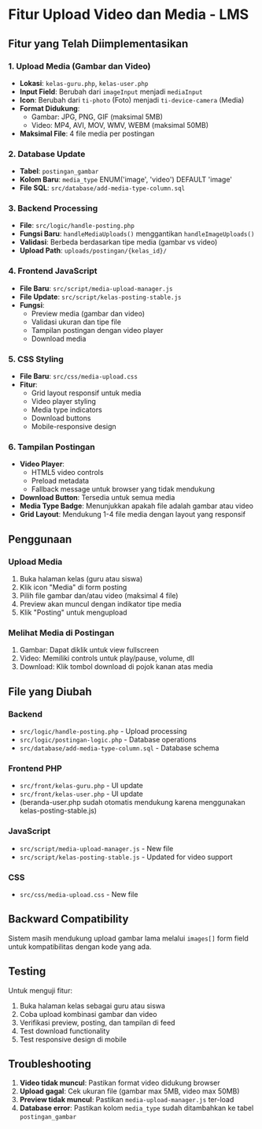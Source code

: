 # Fitur Upload Video dan Media - LMS

## Fitur yang Telah Diimplementasikan

### 1. Upload Media (Gambar dan Video)
- **Lokasi**: `kelas-guru.php`, `kelas-user.php`
- **Input Field**: Berubah dari `imageInput` menjadi `mediaInput`
- **Icon**: Berubah dari `ti-photo` (Foto) menjadi `ti-device-camera` (Media)
- **Format Didukung**: 
  - Gambar: JPG, PNG, GIF (maksimal 5MB)
  - Video: MP4, AVI, MOV, WMV, WEBM (maksimal 50MB)
- **Maksimal File**: 4 file media per postingan

### 2. Database Update
- **Tabel**: `postingan_gambar`
- **Kolom Baru**: `media_type` ENUM('image', 'video') DEFAULT 'image'
- **File SQL**: `src/database/add-media-type-column.sql`

### 3. Backend Processing
- **File**: `src/logic/handle-posting.php`
- **Fungsi Baru**: `handleMediaUploads()` menggantikan `handleImageUploads()`
- **Validasi**: Berbeda berdasarkan tipe media (gambar vs video)
- **Upload Path**: `uploads/postingan/{kelas_id}/`

### 4. Frontend JavaScript
- **File Baru**: `src/script/media-upload-manager.js`
- **File Update**: `src/script/kelas-posting-stable.js`
- **Fungsi**:
  - Preview media (gambar dan video)
  - Validasi ukuran dan tipe file
  - Tampilan postingan dengan video player
  - Download media

### 5. CSS Styling
- **File Baru**: `src/css/media-upload.css`
- **Fitur**:
  - Grid layout responsif untuk media
  - Video player styling
  - Media type indicators
  - Download buttons
  - Mobile-responsive design

### 6. Tampilan Postingan
- **Video Player**: 
  - HTML5 video controls
  - Preload metadata
  - Fallback message untuk browser yang tidak mendukung
- **Download Button**: Tersedia untuk semua media
- **Media Type Badge**: Menunjukkan apakah file adalah gambar atau video
- **Grid Layout**: Mendukung 1-4 file media dengan layout yang responsif

## Penggunaan

### Upload Media
1. Buka halaman kelas (guru atau siswa)
2. Klik icon "Media" di form posting
3. Pilih file gambar dan/atau video (maksimal 4 file)
4. Preview akan muncul dengan indikator tipe media
5. Klik "Posting" untuk mengupload

### Melihat Media di Postingan
1. Gambar: Dapat diklik untuk view fullscreen
2. Video: Memiliki controls untuk play/pause, volume, dll
3. Download: Klik tombol download di pojok kanan atas media

## File yang Diubah

### Backend
- `src/logic/handle-posting.php` - Upload processing
- `src/logic/postingan-logic.php` - Database operations
- `src/database/add-media-type-column.sql` - Database schema

### Frontend PHP
- `src/front/kelas-guru.php` - UI update
- `src/front/kelas-user.php` - UI update
- (beranda-user.php sudah otomatis mendukung karena menggunakan kelas-posting-stable.js)

### JavaScript
- `src/script/media-upload-manager.js` - New file
- `src/script/kelas-posting-stable.js` - Updated for video support

### CSS
- `src/css/media-upload.css` - New file

## Backward Compatibility

Sistem masih mendukung upload gambar lama melalui `images[]` form field untuk kompatibilitas dengan kode yang ada.

## Testing

Untuk menguji fitur:
1. Buka halaman kelas sebagai guru atau siswa
2. Coba upload kombinasi gambar dan video
3. Verifikasi preview, posting, dan tampilan di feed
4. Test download functionality
5. Test responsive design di mobile

## Troubleshooting

1. **Video tidak muncul**: Pastikan format video didukung browser
2. **Upload gagal**: Cek ukuran file (gambar max 5MB, video max 50MB)
3. **Preview tidak muncul**: Pastikan `media-upload-manager.js` ter-load
4. **Database error**: Pastikan kolom `media_type` sudah ditambahkan ke tabel `postingan_gambar`

